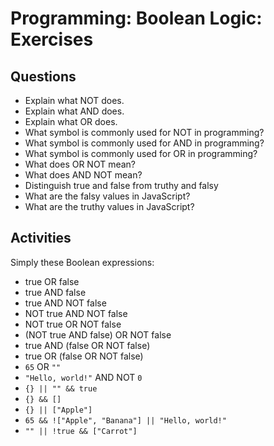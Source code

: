 # Programming: Boolean Logic: Exercises

## Questions

* Explain what NOT does.
* Explain what AND does.
* Explain what OR does.
* What symbol is commonly used for NOT in programming?
* What symbol is commonly used for AND in programming?
* What symbol is commonly used for OR in programming?
* What does OR NOT mean?
* What does AND NOT mean?
* Distinguish true and false from truthy and falsy
* What are the falsy values in JavaScript?
* What are the truthy values in JavaScript?

## Activities

Simply these Boolean expressions:

* true OR false
* true AND false
* true AND NOT false
* NOT true AND NOT false
* NOT true OR NOT false
* (NOT true AND false) OR NOT false
* true AND (false OR NOT false)
* true OR (false OR NOT false)
* `65` OR `""`
* `"Hello, world!"` AND NOT `0`
* `{} || "" && true`
* `{} && []`
* `{} || ["Apple"]`
* `65 && !["Apple", "Banana"] || "Hello, world!"`
* `"" || !true && ["Carrot"]`
